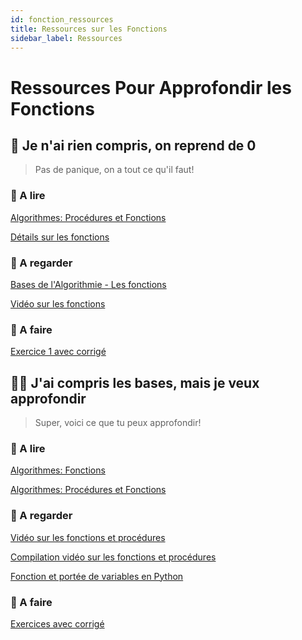 ```yaml
---
id: fonction_ressources
title: Ressources sur les Fonctions
sidebar_label: Ressources
---
```


# Ressources Pour Approfondir les Fonctions

## 🏁 Je n'ai rien compris, on reprend de 0

> Pas de panique, on a tout ce qu'il faut!

### 📖 A lire

[Algorithmes: Procédures et Fonctions](http://pise.info/algo/procedures.htm)

[Détails sur les fonctions](http://dbenmerzoug.e-monsite.com/medias/files/algo-chap3.pdf)

### 🍿 A regarder

[Bases de l'Algorithmie - Les fonctions](https://www.youtube.com/watch?v=ksf3oVVyRvE)

[Vidéo sur les fonctions](https://www.youtube.com/watch?v=nOp7XW-BOv8)

### 🚀 A faire

[Exercice 1 avec corrigé](https://www.maths-cours.fr/exercices/algorithme-et-fonction/)

## 👩‍💻 J'ai compris les bases, mais je veux approfondir

> Super, voici ce que tu peux approfondir!

### 📖 A lire

[Algorithmes: Fonctions](http://www.licence.elec.upmc.fr/S_tec/coursEnLigne/algorithmique/index.html)

[Algorithmes: Procédures et Fonctions](http://miage.univ-nantes.fr/miage/DVD-MIAGEv2/Algo_files/DVDMIAGE_Algo_Chapitre_07_Fonctions.pdf)

### 🍿 A regarder

[Vidéo sur les fonctions et procédures](https://www.youtube.com/watch?v=ksf3oVVyRvE)

[Compilation vidéo sur les fonctions et procédures](https://www.youtube.com/watch?v=-DDXczInjGU&list=PLwHHAvorm5F86AbKbjs0b4aJRz0glcMXA&index=2)

[Fonction et portée de variables en Python](https://www.youtube.com/watch?v=Ffok2RagwgY&list=PL2CXLryTKuwwhivE1UO4Jg5DhU-ALAoXc)

### 🚀 A faire

[Exercices avec corrigé](http://pise.info/algo/enonces11.htm#En11.1)
